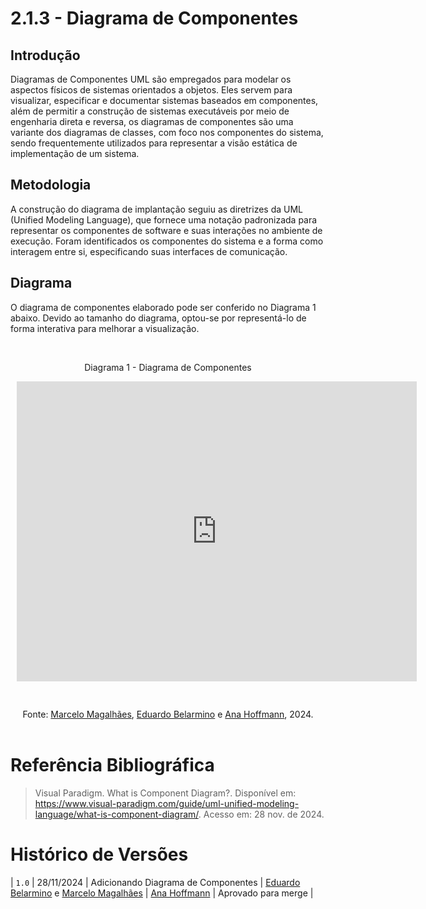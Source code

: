 # 2.1.3 - Diagrama de Componentes

## Introdução

Diagramas de Componentes UML são empregados para modelar os aspectos físicos de sistemas orientados a objetos. Eles servem para visualizar, especificar e documentar sistemas baseados em componentes, além de permitir a construção de sistemas executáveis por meio de engenharia direta e reversa, os diagramas de componentes são uma variante dos diagramas de classes, com foco nos componentes do sistema, sendo frequentemente utilizados para representar a visão estática de implementação de um sistema.

## Metodologia

A construção do diagrama de implantação seguiu as diretrizes da UML (Unified Modeling Language), que fornece uma notação padronizada para representar os componentes de software e suas interações no ambiente de execução. Foram identificados os componentes do sistema e a forma como interagem entre si, especificando suas interfaces de comunicação.

## Diagrama

O diagrama de componentes elaborado pode ser conferido no Diagrama 1 abaixo. Devido ao tamanho do diagrama, optou-se por representá-lo de forma interativa para melhorar a visualização.

<br><figcaption align="center">Diagrama 1 - Diagrama de Componentes</figcaption>

<div style="width: 640px; height: 480px; margin: 10px; position: relative;"><iframe allowfullscreen frameborder="0" style="width:640px; height:480px" src="https://lucid.app/documents/embedded/8c5c6cae-13a7-4503-b323-34caffe1f484" id=".Twv.yEnEVBW"></iframe></div>
<br><br>

<figcaption align="center">Fonte: <a href="https://github.com/marrcelo" target="_blank">Marcelo Magalhães</a>, <a href="https://github.com/eduard0803" target="_blank">Eduardo Belarmino</a> e <a href="https://github.com/AnHoff" target="_blank">Ana Hoffmann</a>, 2024.
</figcaption><br>

# Referência Bibliográfica

> Visual Paradigm. What is Component Diagram?. Disponível em: <https://www.visual-paradigm.com/guide/uml-unified-modeling-language/what-is-component-diagram/>. Acesso em: 28 nov. de 2024.

# Histórico de Versões
| `1.0` | 28/11/2024 | Adicionando Diagrama de Componentes | [Eduardo Belarmino](https://github.com/eduard0803) e [Marcelo Magalhães](https://github.com/marrcelo) | [Ana Hoffmann](https://github.com/AnHoff) | Aprovado para merge |
